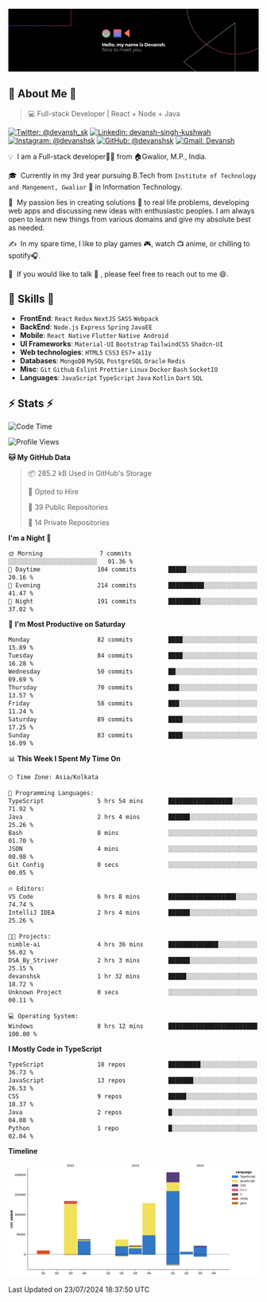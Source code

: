 ![Banner](./Devansh%20Singh%20Banner.png)

## 👋 About Me 👋

> 💻 Full-stack Developer | React + Node + Java

[![Twitter: @devansh_sk](https://img.shields.io/twitter/follow/devansh_sk?style=social)](https://twitter.com/devansh_sk)
[![Linkedin: devansh-singh-kushwah](https://img.shields.io/badge/-Devansh%20Singh%20Kushwah-blue?style=flat-square&logo=Linkedin&logoColor=white&link=https://www.linkedin.com/in/devanshsk/)](https://www.linkedin.com/in/devanshsk/)
[![Instagram: @devanshsk](https://img.shields.io/badge/-devanshsk-E4405F?style=flat-square&logo=instagram&logoColor=white)](https://instagram.com/devanshsk)
[![GitHub: @devanshsk](https://img.shields.io/github/followers/devanshsk?label=follow&style=social)](https://github.com/devanshsk)
[![Gmail: Devansh](https://img.shields.io/badge/Gmail-D14836?style=flat-square&logo=gmail&logoColor=white)](mailto:work.devanshsk@gmail.com)

💡 &nbsp;I am a Full-stack developer🧑‍💻 from 🏠Gwalior, M.P., India.

🎓 &nbsp;Currently in my 3rd year pursuing B.Tech from `Institute of Technology and Mangement, Gwalior` 🏫 in Information Technology.

🌱 &nbsp;My passion lies in creating solutions 🚩 to real life problems, developing web apps and discussing new ideas with enthusiastic peoples.
I am always open to learn new things from various domains and give my absolute best as needed.

✍️ &nbsp;In my spare time, I like to play games 🎮, watch 📺 anime, or chilling to spotify🎧.

💬 &nbsp;If you would like to talk 👋 , please feel free to reach out to me 😄.

##  🎉 Skills  🎉
- **FrontEnd**: `React` `Redux` `NextJS` `SASS` `Webpack`
- **BackEnd**: `Node.js` `Express` `Spring` `JavaEE`
- **Mobile**: `React Native` `Flutter` `Native Android`
- **UI Frameworks**: `Material-UI` `Bootstrap` `TailwindCSS` `Shadcn-UI`
- **Web technologies**: `HTML5` `CSS3` `ES7+` `a11y`
- **Databases**: `MongoDB` `MySQL` `PostgreSQL` `Oracle` `Redis`
- **Misc**: `Git` `Github` `Eslint` `Prettier` `Linux` `Docker` `Bash` `SocketIO`
- **Languages**: `JavaScript` `TypeScript` `Java` `Kotlin` `Dart` `SQL`

## ⚡ Stats ⚡
<!--START_SECTION:waka-->
![Code Time](http://img.shields.io/badge/Code%20Time-176%20hrs%2039%20mins-blue)

![Profile Views](http://img.shields.io/badge/Profile%20Views-27-blue)

**🐱 My GitHub Data** 

> 📦 285.2 kB Used in GitHub's Storage 
 > 
> 💼 Opted to Hire
 > 
> 📜 39 Public Repositories 
 > 
> 🔑 14 Private Repositories 
 > 
**I'm a Night 🦉** 

```text
🌞 Morning                7 commits           ░░░░░░░░░░░░░░░░░░░░░░░░░   01.36 % 
🌆 Daytime                104 commits         █████░░░░░░░░░░░░░░░░░░░░   20.16 % 
🌃 Evening                214 commits         ██████████░░░░░░░░░░░░░░░   41.47 % 
🌙 Night                  191 commits         █████████░░░░░░░░░░░░░░░░   37.02 % 
```
📅 **I'm Most Productive on Saturday** 

```text
Monday                   82 commits          ████░░░░░░░░░░░░░░░░░░░░░   15.89 % 
Tuesday                  84 commits          ████░░░░░░░░░░░░░░░░░░░░░   16.28 % 
Wednesday                50 commits          ██░░░░░░░░░░░░░░░░░░░░░░░   09.69 % 
Thursday                 70 commits          ███░░░░░░░░░░░░░░░░░░░░░░   13.57 % 
Friday                   58 commits          ███░░░░░░░░░░░░░░░░░░░░░░   11.24 % 
Saturday                 89 commits          ████░░░░░░░░░░░░░░░░░░░░░   17.25 % 
Sunday                   83 commits          ████░░░░░░░░░░░░░░░░░░░░░   16.09 % 
```


📊 **This Week I Spent My Time On** 

```text
🕑︎ Time Zone: Asia/Kolkata

💬 Programming Languages: 
TypeScript               5 hrs 54 mins       ██████████████████░░░░░░░   71.92 % 
Java                     2 hrs 4 mins        ██████░░░░░░░░░░░░░░░░░░░   25.26 % 
Bash                     8 mins              ░░░░░░░░░░░░░░░░░░░░░░░░░   01.70 % 
JSON                     4 mins              ░░░░░░░░░░░░░░░░░░░░░░░░░   00.98 % 
Git Config               0 secs              ░░░░░░░░░░░░░░░░░░░░░░░░░   00.05 % 

🔥 Editors: 
VS Code                  6 hrs 8 mins        ███████████████████░░░░░░   74.74 % 
IntelliJ IDEA            2 hrs 4 mins        ██████░░░░░░░░░░░░░░░░░░░   25.26 % 

🐱‍💻 Projects: 
nimble-ai                4 hrs 36 mins       ██████████████░░░░░░░░░░░   56.02 % 
DSA_By_Striver           2 hrs 3 mins        ██████░░░░░░░░░░░░░░░░░░░   25.15 % 
devanshsk                1 hr 32 mins        █████░░░░░░░░░░░░░░░░░░░░   18.72 % 
Unknown Project          0 secs              ░░░░░░░░░░░░░░░░░░░░░░░░░   00.11 % 

💻 Operating System: 
Windows                  8 hrs 12 mins       █████████████████████████   100.00 % 
```

**I Mostly Code in TypeScript** 

```text
TypeScript               18 repos            █████████░░░░░░░░░░░░░░░░   36.73 % 
JavaScript               13 repos            ███████░░░░░░░░░░░░░░░░░░   26.53 % 
CSS                      9 repos             █████░░░░░░░░░░░░░░░░░░░░   18.37 % 
Java                     2 repos             █░░░░░░░░░░░░░░░░░░░░░░░░   04.08 % 
Python                   1 repo              █░░░░░░░░░░░░░░░░░░░░░░░░   02.04 % 
```



**Timeline**

![Lines of Code chart](https://raw.githubusercontent.com/DevanshSK/DevanshSK/main/assets/bar_graph.png)


 Last Updated on 23/07/2024 18:37:50 UTC
<!--END_SECTION:waka-->

